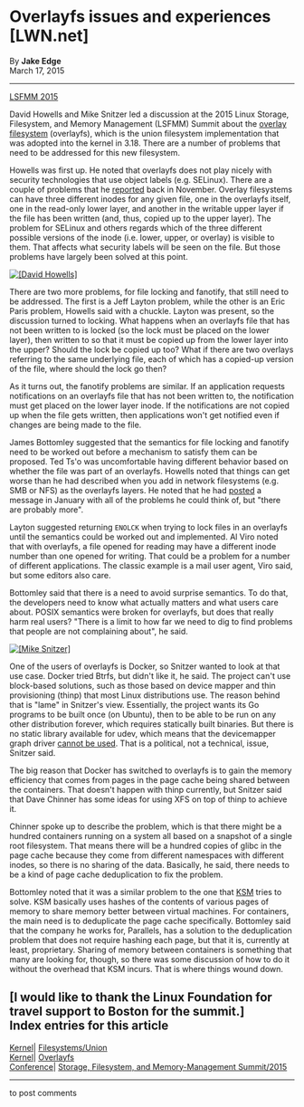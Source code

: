 # Overlayfs issues and experiences [LWN.net]

By **Jake Edge**  
March 17, 2015 

* * *

[LSFMM 2015](/Articles/lsfmm2015/)

David Howells and Mike Snitzer led a discussion at the 2015 Linux Storage, Filesystem, and Memory Management (LSFMM) Summit about the [overlay filesystem](/Articles/403012/) (overlayfs), which is the union filesystem implementation that was adopted into the kernel in 3.18. There are a number of problems that need to be addressed for this new filesystem. 

Howells was first up. He noted that overlayfs does not play nicely with security technologies that use object labels (e.g. SELinux). There are a couple of problems that he [reported](/Articles/619195/) back in November. Overlay filesystems can have three different inodes for any given file, one in the overlayfs itself, one in the read-only lower layer, and another in the writable upper layer if the file has been written (and, thus, copied up to the upper layer). The problem for SELinux and others regards which of the three different possible versions of the inode (i.e. lower, upper, or overlay) is visible to them. That affects what security labels will be seen on the file. But those problems have largely been solved at this point. 

[ ![\[David Howells\]](https://static.lwn.net/images/2015/lsf-howells-sm.jpg) ](/Articles/636963/)

There are two more problems, for file locking and fanotify, that still need to be addressed. The first is a Jeff Layton problem, while the other is an Eric Paris problem, Howells said with a chuckle. Layton was present, so the discussion turned to locking. What happens when an overlayfs file that has not been written to is locked (so the lock must be placed on the lower layer), then written to so that it must be copied up from the lower layer into the upper? Should the lock be copied up too? What if there are two overlays referring to the same underlying file, each of which has a copied-up version of the file, where should the lock go then? 

As it turns out, the fanotify problems are similar. If an application requests notifications on an overlayfs file that has not been written to, the notification must get placed on the lower layer inode. If the notifications are not copied up when the file gets written, then applications won't get notified even if changes are being made to the file. 

James Bottomley suggested that the semantics for file locking and fanotify need to be worked out before a mechanism to satisfy them can be proposed. Ted Ts'o was uncomfortable having different behavior based on whether the file was part of an overlayfs. Howells noted that things can get worse than he had described when you add in network filesystems (e.g. SMB or NFS) as the overlayfs layers. He noted that he had [posted](http://permalink.gmane.org/gmane.linux.file-systems/92398) a message in January with all of the problems he could think of, but "there are probably more". 

Layton suggested returning `ENOLCK` when trying to lock files in an overlayfs until the semantics could be worked out and implemented. Al Viro noted that with overlayfs, a file opened for reading may have a different inode number than one opened for writing. That could be a problem for a number of different applications. The classic example is a mail user agent, Viro said, but some editors also care. 

Bottomley said that there is a need to avoid surprise semantics. To do that, the developers need to know what actually matters and what users care about. POSIX semantics were broken for overlayfs, but does that really harm real users? "There is a limit to how far we need to dig to find problems that people are not complaining about", he said. 

[ ![\[Mike Snitzer\]](https://static.lwn.net/images/2015/lsf-snitzer-sm.jpg) ](/Articles/636964/)

One of the users of overlayfs is Docker, so Snitzer wanted to look at that use case. Docker tried Btrfs, but didn't like it, he said. The project can't use block-based solutions, such as those based on device mapper and thin provisioning (thinp) that most Linux distributions use. The reason behind that is "lame" in Snitzer's view. Essentially, the project wants its Go programs to be built once (on Ubuntu), then to be able to be run on any other distribution forever, which requires statically built binaries. But there is no static library available for udev, which means that the devicemapper graph driver [cannot be used](https://github.com/docker/docker/pull/10664). That is a political, not a technical, issue, Snitzer said. 

The big reason that Docker has switched to overlayfs is to gain the memory efficiency that comes from pages in the page cache being shared between the containers. That doesn't happen with thinp currently, but Snitzer said that Dave Chinner has some ideas for using XFS on top of thinp to achieve it. 

Chinner spoke up to describe the problem, which is that there might be a hundred containers running on a system all based on a snapshot of a single root filesystem. That means there will be a hundred copies of glibc in the page cache because they come from different namespaces with different inodes, so there is no sharing of the data. Basically, he said, there needs to be a kind of page cache deduplication to fix the problem. 

Bottomley noted that it was a similar problem to the one that [KSM](/Articles/306704/) tries to solve. KSM basically uses hashes of the contents of various pages of memory to share memory better between virtual machines. For containers, the main need is to deduplicate the page cache specifically. Bottomley said that the company he works for, Parallels, has a solution to the deduplication problem that does not require hashing each page, but that it is, currently at least, proprietary. Sharing of memory between containers is something that many are looking for, though, so there was some discussion of how to do it without the overhead that KSM incurs. That is where things wound down. 

[I would like to thank the Linux Foundation for travel support to Boston for the summit.]  
Index entries for this article  
---  
[Kernel](/Kernel/Index)| [Filesystems/Union](/Kernel/Index#Filesystems-Union)  
[Kernel](/Kernel/Index)| [Overlayfs](/Kernel/Index#Overlayfs)  
[Conference](/Archives/ConferenceIndex/)| [Storage, Filesystem, and Memory-Management Summit/2015](/Archives/ConferenceIndex/#Storage_Filesystem_and_Memory-Management_Summit-2015)  
  


* * *

to post comments 
